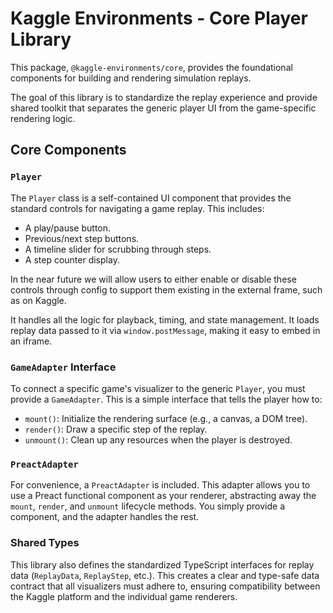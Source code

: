 # Kaggle Environments - Core Player Library

This package, `@kaggle-environments/core`, provides the foundational components for building and rendering simulation replays.

The goal of this library is to standardize the replay experience and provide shared toolkit that separates the generic player UI from the game-specific rendering logic.

## Core Components

### `Player`

The `Player` class is a self-contained UI component that provides the standard controls for navigating a game replay. This includes:

- A play/pause button.
- Previous/next step buttons.
- A timeline slider for scrubbing through steps.
- A step counter display.

In the near future we will allow users to either enable or disable these controls through config to support them existing in the external frame, such as on Kaggle.

It handles all the logic for playback, timing, and state management. It loads replay data passed to it via `window.postMessage`, making it easy to embed in an iframe.

### `GameAdapter` Interface

To connect a specific game's visualizer to the generic `Player`, you must provide a `GameAdapter`. This is a simple interface that tells the player how to:

- `mount()`: Initialize the rendering surface (e.g., a canvas, a DOM tree).
- `render()`: Draw a specific step of the replay.
- `unmount()`: Clean up any resources when the player is destroyed.

### `PreactAdapter`

For convenience, a `PreactAdapter` is included. This adapter allows you to use a Preact functional component as your renderer, abstracting away the `mount`, `render`, and `unmount` lifecycle methods. You simply provide a component, and the adapter handles the rest.

### Shared Types

This library also defines the standardized TypeScript interfaces for replay data (`ReplayData`, `ReplayStep`, etc.). This creates a clear and type-safe data contract that all visualizers must adhere to, ensuring compatibility between the Kaggle platform and the individual game renderers.
